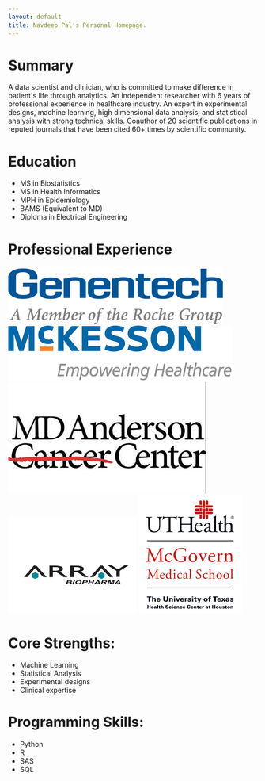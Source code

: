 ```yaml
---
layout: default
title: Navdeep Pal's Personal Homepage.
---
```


# Summary
A data scientist and clinician, who is committed to make difference in patient's life through analytics. An independent researcher with 6 years of professional experience in healthcare industry. An expert in experimental designs, machine learning, high dimensional data analysis, and statistical analysis with strong technical skills. Coauthor of 20 scientific publications in reputed journals that have been cited 60+ times by scientific community.

# Education
* MS in Biostatistics
* MS in Health Informatics
* MPH in Epidemiology
* BAMS (Equivalent to MD)
* Diploma in Electrical Engineering

# Professional Experience

<img src="images/gene.png" alt="Mckesson"/>
<img src="images/mck.png" alt="Mckesson"/>
<img src="images/md-anderson.jpg" alt="Mckesson"/>
<img src="images/array.png" alt="Mckesson"/>
<img src="images/utmed.png" alt="Mckesson"/>


# Core Strengths:

* Machine Learning
* Statistical Analysis
* Experimental designs
* Clinical expertise

# Programming Skills:

* Python
* R
* SAS
* SQL
